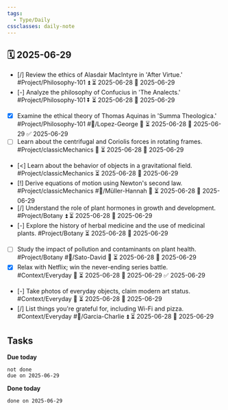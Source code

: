 ```yaml
---
tags:
  - Type/Daily
cssclasses: daily-note
---
```


## 🗓️ 2025-06-29

- [/] Review the ethics of Alasdair MacIntyre in 'After Virtue.' #Project/Philosophy-101 ⏫ ⏳ 2025-06-28 📅 2025-06-29
- [-] Analyze the philosophy of Confucius in 'The Analects.' #Project/Philosophy-101 ⏬ ⏳ 2025-06-28 📅 2025-06-29
- [x] Examine the ethical theory of Thomas Aquinas in 'Summa Theologica.' #Project/Philosophy-101 #👤/Lopez-George 🔽 ⏳ 2025-06-28 📅 2025-06-29 ✅ 2025-06-29
- [ ] Learn about the centrifugal and Coriolis forces in rotating frames. #Project/classicMechanics 🔼 ⏳ 2025-06-28 📅 2025-06-29
- [<] Learn about the behavior of objects in a gravitational field. #Project/classicMechanics ⏳ 2025-06-28 📅 2025-06-29
- [!] Derive equations of motion using Newton's second law. #Project/classicMechanics #👤/Müller-Hannah 🔼 ⏳ 2025-06-28 📅 2025-06-29
- [/] Understand the role of plant hormones in growth and development. #Project/Botany ⏫ ⏳ 2025-06-28 📅 2025-06-29
- [-] Explore the history of herbal medicine and the use of medicinal plants. #Project/Botany ⏳ 2025-06-28 📅 2025-06-29
- [ ] Study the impact of pollution and contaminants on plant health. #Project/Botany #👤/Sato-David 🔺 ⏳ 2025-06-28 📅 2025-06-29
- [x] Relax with Netflix; win the never-ending series battle. #Context/Everyday 🔽 ⏳ 2025-06-28 📅 2025-06-29 ✅ 2025-06-29
- [-] Take photos of everyday objects, claim modern art status. #Context/Everyday 🔼 ⏳ 2025-06-28 📅 2025-06-29
- [/] List things you're grateful for, including Wi-Fi and pizza. #Context/Everyday #👤/Garcia-Charlie ⏫ ⏳ 2025-06-28 📅 2025-06-29

## Tasks

**Due today**

```tasks
not done
due on 2025-06-29
```

**Done today**

```tasks
done on 2025-06-29
```
            